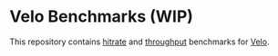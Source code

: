 # Velo Benchmarks (WIP)

This repository contains [hitrate](./simulator/Readme.md) and [throughput](./throughput/Readme.md) benchmarks for [Velo](https://github.com/velo-org/velo).